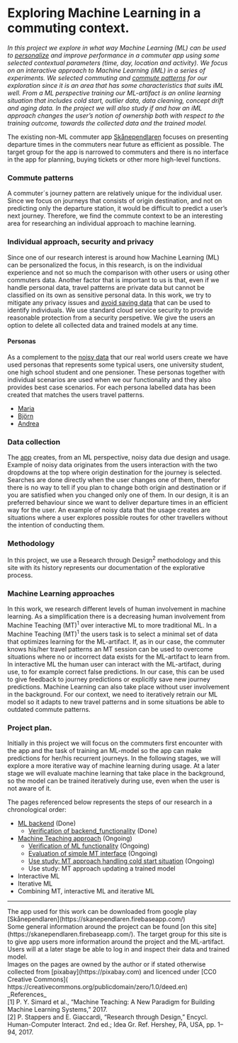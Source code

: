 # Exploring Machine Learning in a commuting context.
*In this project we explore in what way Machine Learning (ML) can be used to [personalize](#individual-approach-security-and-privacy) and improve performance in a commuter app using some selected contextual parameters (time, day, location and activity). We focus on an interactive approach to Machine Learning (iML) in a series of experiments. We selected commuting and [commute patterns](#Commute-patterns) for our exploration since it is an area that has some characteristics that suits iML well. From a ML perspective training our ML-artifact is an online learning situation that includes cold start, outlier data, data cleaning, concept drift and aging data. In the project we will also study if and how an iML approach changes the user’s notion of ownership both with respect to the training outcome, towards the collected data and the trained model.*

The existing non-ML commuter app [Skånependlaren](https://play.google.com/store/apps/details?id=se.k3larra.alvebuss&hl=sv) focuses on presenting departure times in the commuters near future as efficient as possible. The target group for the app is narrowed to commuters and there is no interface in the app for planning, buying tickets or other more high-level functions.

### Commute patterns
A commuter´s journey pattern are relatively unique for the individual user. Since we focus on journeys that consists of origin destination, and not on predicting only the departure station, it would be difficult to predict a user’s next journey. Therefore, we find the commute context to be an interesting area for researching an individual approach to machine learning.

### Individual approach, security and privacy
Since one of our research interest is around how Machine Learning (ML) can be personalized the focus, in this research, is on the individual experience and not so much the comparison with other users or using other commuters data. Another factor that is important to us is that, even if we handle personal data, travel patterns are private data but cannot be classified on its own as sensitive personal data. In this work, we try to mitigate any privacy issues and [avoid saving data](https://skanependlaren.firebaseapp.com) that can be used to identify individuals. We use standard cloud service security to provide reasonable protection from a security perspetive. We give the users an option to delete all collected data and trained models at any time.

#### Personas
As a complement to the [noisy data](#Data-collection) that our real world users create we have used personas that represents some typical users, one university student, one high school student and one pensioner. These personas together with individual scenarios are used when we our functionality and they also provides best case scenarios. For each persona labelled data has been created that matches the users travel patterns.

* [Maria](personas/Maria.md)
* [Björn](personas/Bjorn.md)
* [Andrea](personas/Andrea.md)

### Data collection
The [app](https://skanependlaren.firebaseapp.com/) creates, from an ML perspective, noisy data due design and usage. Example of noisy data originates from the users interaction with the two dropdowns at the top where origin destination for the journey is selected. Searches are done directly when the user changes one of them, therefor there is no way to tell if you plan to change both origin and destination or if you are satisfied when you changed only one of them. In our design, it is an preferred behaviour since we want to deliver departure times in an efficient way for the user. An example of noisy data that the usage creates are situations where a user explores possible routes for other travellers without the intention of conducting them.

### Methodology
In this project, we use a Research through Design<sup>2</sup> methodology and this site with its history represents our documentation of the explorative process.

### Machine Learning approaches
In this work, we research different levels of human involvement in machine learning. As a simplification there is a decreasing human involvement from Machine Teaching (MT)<sup>1</sup> over interactive ML to more traditional ML. In a Machine Teaching (MT)<sup>1</sup> the users task is to select a minimal set of data that optimizes learning for the ML-artifact. If, as in our case, the commuter knows his/her travel patterns an MT session can be used to overcome situations where no or incorrect data exists for the ML-artifact to learn from. In interactive ML the human user can interact with the ML-artifact, during use, to for example correct false predictions. In our case, this can be used to give feedback to journey predictions or explicitly save new journey predictions. Machine Learning can also take place without user involvement in the background. For our context, we need to iteratively retrain our ML model so it adapts to new travel patterns and in some situations be able to outdated commute patterns. 

### Project plan.
Initially in this project we will focus on the commuters first encounter with the app and the task of training an ML-model so the app can make predictions for her/his recurrent journeys. In the following stages, we will explore a more iterative way of machine learning during usage. At a later stage we will evaluate machine learning that take place in the background, so the model can be trained iteratively during use, even when the user is not aware of it.

The pages referenced below represents the steps of our research in a chronological order:
* [ML backend](backend/backend.md) (Done)
  * [Verification of backend_functionality](backend/backend.md#Verification-of-backend-functionality) (Done)
* [Machine Teaching approach](#Initial-MT-research-approach) (Ongoing)
  * [Verification of ML functionality](#Verification_of_ML_functionality) (Ongoing)
  * [Evaluation of simple MT interface](#Evaluation_of_MT_interface) (Ongoing)
  * [Use study: MT approach handling cold start situation](#User_study_MT_approach_handling_cold_start_situation) (Ongoing)
  * Use study: MT approach updating a trained model
* Interactive ML
* Iterative ML
* Combining MT, interactive ML and iterative ML

<hr>
The app used for this work can be downloaded from google play [Skånependlaren](https://skanependlaren.firebaseapp.com/) <br/>
Some general information around the project can be found [on this site](https://skanependlaren.firebaseapp.com/). The target group for this site is to give app users more information around the project and the ML-artifact. Users will at a later stage be able to log in and inspect their data and trained model.<br/>
Images on the pages are owned by the author or if stated otherwise collected from [pixabay](https://pixabay.com) and licenced under [CC0 Creative Commons]( https://creativecommons.org/publicdomain/zero/1.0/deed.en)<br/>
_References_<br/>
[1] P. Y. Simard et al., “Machine Teaching: A New Paradigm for Building Machine Learning Systems,” 2017.<br/>
[2] P. Stappers and E. Giaccardi, “Research through Design,” Encycl. Human-Computer Interact. 2nd ed.; Idea Gr. Ref. Hershey, PA, USA, pp. 1–94, 2017.

